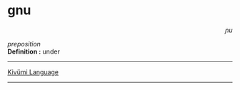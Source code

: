 
# gnu

<div align="right"><i>ɲu</i></div>

*preposition*  
**Definition :** under  

---

[Kivümi Language](../README.md)

---
